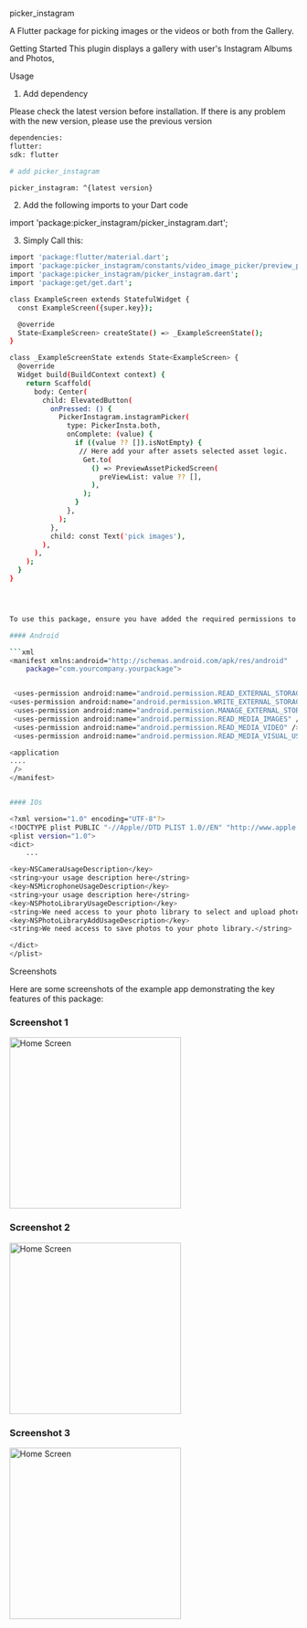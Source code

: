 picker_instagram

A Flutter package for picking images or the videos or both from the Gallery.

Getting Started
This plugin displays a gallery with user's Instagram Albums and Photos,

Usage

1. Add dependency

Please check the latest version before installation. If there is any problem with the new version, please use the previous version

```bash
dependencies:
flutter:
sdk: flutter

# add picker_instagram

picker_instagram: ^{latest version}

```

2.  Add the following imports to your Dart code

import 'package:picker_instagram/picker_instagram.dart';

3. Simply Call this:

````bash
import 'package:flutter/material.dart';
import 'package:picker_instagram/constants/video_image_picker/preview_picked_assets_screen.dart';
import 'package:picker_instagram/picker_instagram.dart';
import 'package:get/get.dart';

class ExampleScreen extends StatefulWidget {
  const ExampleScreen({super.key});

  @override
  State<ExampleScreen> createState() => _ExampleScreenState();
}

class _ExampleScreenState extends State<ExampleScreen> {
  @override
  Widget build(BuildContext context) {
    return Scaffold(
      body: Center(
        child: ElevatedButton(
          onPressed: () {
            PickerInstagram.instagramPicker(
              type: PickerInsta.both,
              onComplete: (value) {
                if ((value ?? []).isNotEmpty) {
                 // Here add your after assets selected asset logic.
                  Get.to(
                    () => PreviewAssetPickedScreen(
                      preViewList: value ?? [],
                    ),
                  );
                }
              },
            );
          },
          child: const Text('pick images'),
        ),
      ),
    );
  }
}




To use this package, ensure you have added the required permissions to your `AndroidManifest.xml` and `Info.plist` files as shown below:

#### Android

```xml
<manifest xmlns:android="http://schemas.android.com/apk/res/android"
    package="com.yourcompany.yourpackage">


 <uses-permission android:name="android.permission.READ_EXTERNAL_STORAGE"/>
<uses-permission android:name="android.permission.WRITE_EXTERNAL_STORAGE"/>
 <uses-permission android:name="android.permission.MANAGE_EXTERNAL_STORAGE"/>
 <uses-permission android:name="android.permission.READ_MEDIA_IMAGES" />
 <uses-permission android:name="android.permission.READ_MEDIA_VIDEO" />
 <uses-permission android:name="android.permission.READ_MEDIA_VISUAL_USER_SELECTED" />

<application
....
 />
</manifest>


#### IOs

<?xml version="1.0" encoding="UTF-8"?>
<!DOCTYPE plist PUBLIC "-//Apple//DTD PLIST 1.0//EN" "http://www.apple.com/DTDs/PropertyList-1.0.dtd">
<plist version="1.0">
<dict>
	...

<key>NSCameraUsageDescription</key>
<string>your usage description here</string>
<key>NSMicrophoneUsageDescription</key>
<string>your usage description here</string>
<key>NSPhotoLibraryUsageDescription</key>
<string>We need access to your photo library to select and upload photos.</string>
<key>NSPhotoLibraryAddUsageDescription</key>
<string>We need access to save photos to your photo library.</string>

</dict>
</plist>


````

Screenshots

Here are some screenshots of the example app demonstrating the key features of this package:

### Screenshot 1

<img src="assets/screenshot_01.png" alt="Home Screen" width="300"/>

### Screenshot 2

<img src="assets/screenshot_02.png" alt="Home Screen" width="300"/>

### Screenshot 3

<img src="assets/screenshot_03.png" alt="Home Screen" width="300"/>
